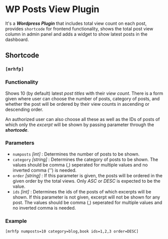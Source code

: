 # WP Posts View Plugin

It's a **_Wordpress Plugin_** that includes total view count on each post, provides `shortcode` for frontend functionality, shows the total post view column in admin panel and adds a widget to show latest posts in the dashboard.

## Shortcode

### `[mrhfp]`

### Functionality

Shows 10 (by default) latest _post titles_ with their _view count_. There is a form given where user can choose the number of posts, category of posts, and whether the post will be ordered by their view counts in ascending or descending order.

An authorized user can also choose all these as well as the IDs of posts of which only the _excerpt_ will be shown by passing parameter through the **_shortcode_**.

### Parameters

- `numposts` _[int]_ : Determines the number of posts to be shown.
- `category` _[string]_ : Determines the category of posts to be shown. The values should be comma (,) seperated for multiple values and no inverted comma ('') is needed.
- `order` _[string]_ : If this parameter is given, the posts will be ordered in the given order by the total views. Only _ASC_ or _DESC_ is expected to be the value.
- `ids` _[int]_ : Determines the ids of the posts of which excerpts will be shown. If this parameter is not given, excerpt will not be shown for any post. The values should be comma (,) seperated for multiple values and no inverted comma is needed.

### Example

    [mrhfp numposts=10 category=blog,book ids=1,2,3 order=DESC]

